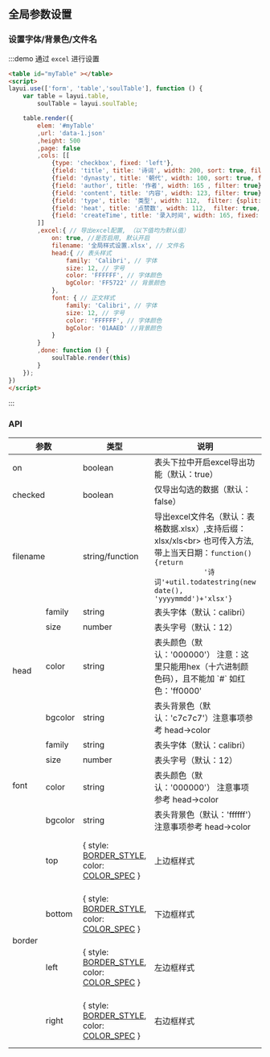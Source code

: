 ## 全局参数设置

### 设置字体/背景色/文件名

:::demo 通过 `excel` 进行设置
```html
<table id="myTable" ></table>
<script>
layui.use(['form', 'table','soulTable'], function () {
    var table = layui.table,
        soulTable = layui.soulTable;

    table.render({
        elem: '#myTable'
        ,url: 'data-1.json'
        ,height: 500
        ,page: false
        ,cols: [[
            {type: 'checkbox', fixed: 'left'},
            {field: 'title', title: '诗词', width: 200, sort: true, filter: true},
            {field: 'dynasty', title: '朝代', width: 100, sort: true, filter: true},
            {field: 'author', title: '作者', width: 165 , filter: true},
            {field: 'content', title: '内容', width: 123, filter: true},
            {field: 'type', title: '类型', width: 112,  filter: {split:','}, sort:true},
            {field: 'heat', title: '点赞数', width: 112,  filter: true, fixed: 'right', sort:true},
            {field: 'createTime', title: '录入时间', width: 165, fixed: 'right', filter: {type: 'date[yyyy-MM-dd HH:mm:ss]'}, sort:true},
        ]]
        ,excel:{ // 导出excel配置, （以下值均为默认值）
            on: true, //是否启用, 默认开启
            filename: '全局样式设置.xlsx', // 文件名
            head:{ // 表头样式
                family: 'Calibri', // 字体
                size: 12, // 字号
                color: 'FFFFFF', // 字体颜色
                bgColor: 'FF5722' // 背景颜色
            },
            font: { // 正文样式
                family: 'Calibri', // 字体
                size: 12, // 字号
                color: 'FFFFFF', // 字体颜色
                bgColor: '01AAED' //背景颜色
            }
        }
        ,done: function () {
            soulTable.render(this)
        }
    });
})
</script>
```
:::

### API

<table class='el-table el-table--border'>
    <thead>
    <tr>
        <th colspan=2>参数</th>
        <th>类型</th>
        <th>说明</th>
        <th>示例</th>
    </tr>
    </thead>
    <tbody>
    <tr>
        <td colspan="2">on</td>
        <td>boolean</td>
        <td>表头下拉中开启excel导出功能（默认：true）</td>
        <td>true</td>
    </tr>
    <tr>
        <td colspan="2">checked</td>
        <td>boolean</td>
        <td>仅导出勾选的数据（默认：false）</td>
        <td>true</td>
    </tr>
    <tr>
        <td colspan="2">filename</td>
        <td>string/function</td>
        <td>导出excel文件名（默认：表格数据.xlsx）,支持后缀：xlsx/xls&lt;br&gt; 也可传入方法,带上当天日期：<code>function(){return
            '诗词'+util.todatestring(new date(), 'yyyymmdd')+'xlsx'}</code></td>
        <td>'诗词.xlsx'</td>
    </tr>
    <tr>
        <td rowspan="4">head</td>
        <td>family</td>
        <td>string</td>
        <td>表头字体（默认：calibri）</td>
        <td>'helvetica'</td>
    </tr>
    <tr>
        <td>size</td>
        <td>number</td>
        <td>表头字号（默认：12）</td>
        <td>15</td>
    </tr>
    <tr>
        <td>color</td>
        <td>string</td>
        <td>表头颜色（默认：'000000'） 注意：这里只能用hex（十六进制颜色码），且不能加 `#` 如红色：'ff0000'</td>
        <td>'ff0000'</td>
    </tr>
    <tr>
        <td>bgcolor</td>
        <td>string</td>
        <td>表头背景色（默认：'c7c7c7'）注意事项参考 head-&gt;color</td>
        <td>'c7c7c7'</td>
    </tr>
    <tr>
        <td rowspan="4">font</td>
        <td>family</td>
        <td>string</td>
        <td>表头字体（默认：calibri）</td>
        <td>'helvetica'</td>
    </tr>
    <tr>
        <td>size</td>
        <td>number</td>
        <td>表头字号（默认：12）</td>
        <td>15</td>
    </tr>
    <tr>
        <td>color</td>
        <td>string</td>
        <td>表头颜色（默认：'000000'） 注意事项参考 head-&gt;color</td>
        <td>'ff0000'</td>
    </tr>
    <tr>
        <td>bgcolor</td>
        <td>string</td>
        <td>表头背景色（默认：'ffffff'）注意事项参考 head-&gt;color</td>
        <td>'c7c7c7'</td>
    </tr>
    <tr>
        <td rowspan="4">border</td>
        <td>top</td>
        <td>{ style: <a href='javascript:void(0)' @click='goAnchor("border_style")'>BORDER_STYLE</a>, color: <a href='javascript:void(0)' @click='goAnchor("color_spec")'>COLOR_SPEC</a> }</td>
        <td>上边框样式</td>
        <td>{ style: 'thin', color: 'FF5722' }</td>
    </tr>
    <tr>
        <td>bottom</td>
        <td>{ style: <a href='javascript:void(0)' @click='goAnchor("border_style")'>BORDER_STYLE</a>, color: <a href='javascript:void(0)' @click='goAnchor("color_spec")'>COLOR_SPEC</a> }</td>
        <td>下边框样式</td>
        <td>{ style: 'thin', color: 'FF5722' }</td>
    </tr>
    <tr>
        <td>left</td>
        <td>{ style: <a href='javascript:void(0)' @click='goAnchor("border_style")'>BORDER_STYLE</a>, color: <a href='javascript:void(0)' @click='goAnchor("color_spec")'>COLOR_SPEC</a> }</td>
        <td>左边框样式</td>
        <td>{ style: 'thin', color: 'FF5722' }</td>
    </tr>
    <tr>
        <td>right</td>
        <td>{ style: <a href='javascript:void(0)' @click='goAnchor("border_style")'>BORDER_STYLE</a>, color: <a href='javascript:void(0)' @click='goAnchor("color_spec")'>COLOR_SPEC</a> }</td>
        <td>右边框样式</td>
        <td>{ style: 'thin', color: 'FF5722' }</td>
    </tr>
    </tbody>
</table>
